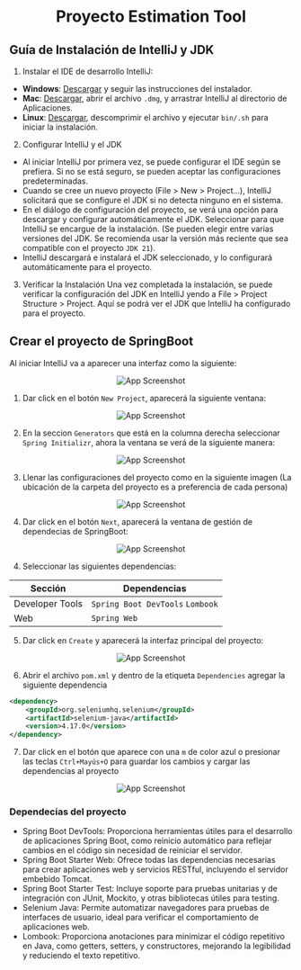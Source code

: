 <div align="center">

# Proyecto Estimation Tool
</div>

## Guía de Instalación de IntelliJ y JDK

1. Instalar el IDE de desarrollo IntelliJ:
- **Windows**: [Descargar](https://www.jetbrains.com/idea/download/?section=windows) y seguir las instrucciones del instalador.
- **Mac**: [Descargar](https://www.jetbrains.com/idea/download/?section=mac), abrir el archivo `.dmg`, y arrastrar IntelliJ al directorio de Aplicaciones.
- **Linux**: [Descargar](https://www.jetbrains.com/idea/download/?section=linux), descomprimir el archivo y ejecutar `bin/.sh` para iniciar la instalación.  

2. Configurar IntelliJ y el JDK
  - Al iniciar IntelliJ por primera vez, se puede configurar el IDE según se prefiera. Si no se está seguro, se pueden aceptar las configuraciones predeterminadas.
  - Cuando se cree un nuevo proyecto (File > New > Project...), IntelliJ solicitará que se configure el JDK si no detecta ninguno en el sistema.
  - En el diálogo de configuración del proyecto, se verá una opción para descargar y configurar automáticamente el JDK. Seleccionar para que IntelliJ se encargue de la instalación. (Se pueden elegir entre varias versiones del JDK. Se recomienda usar la versión más reciente que sea compatible con el proyecto `JDK 21`).
  - IntelliJ descargará e instalará el JDK seleccionado, y lo configurará automáticamente para el proyecto.

3. Verificar la Instalación
Una vez completada la instalación, se puede verificar la configuración del JDK en IntelliJ yendo a File > Project Structure > Project. Aquí se podrá ver el JDK que IntelliJ ha configurado para el proyecto.


## Crear el proyecto de SpringBoot
Al iniciar IntelliJ va a aparecer una interfaz como la siguiente:
<div align="center">
  
![App Screenshot](https://github.com/Cristian-Infante/Proyecto-Estimation-Tool/blob/CFIC/Interfaz%20inicial%20IntelliJ.png)
</div>

1. Dar click en el botón `New Project`, aparecerá la siguiente ventana:
<div align="center">
  
![App Screenshot](https://github.com/Cristian-Infante/Proyecto-Estimation-Tool/blob/CFIC/Interfaz%20New%20Project.png)
</div>

2. En la seccion `Generators` que está en la columna derecha seleccionar `Spring Initializr`, ahora la ventana se verá de la siguiente manera:
<div align="center">
  
![App Screenshot](https://github.com/Cristian-Infante/Proyecto-Estimation-Tool/blob/CFIC/Interfaz%20New%20Project%20Spring%20Initializr.png)
</div>

3. Llenar las configuraciones del proyecto como en la siguiente imagen (La ubicación de la carpeta del proyecto es a preferencia de cada persona)
<div align="center">
  
![App Screenshot](https://github.com/Cristian-Infante/Proyecto-Estimation-Tool/blob/CFIC/Gu%C3%ADa%20configuraci%C3%B3n%20proyecto.png)
</div>

4. Dar click en el botón `Next`, aparecerá la ventana de gestión de dependecias de SpringBoot:
<div align="center">
  
![App Screenshot](https://github.com/Cristian-Infante/Proyecto-Estimation-Tool/blob/CFIC/Dependencias%20Spring%20Boot.png)
</div>

4. Seleccionar las siguientes dependencias:
<div align="center">

| Sección | Dependencias |
| --- | --- |
| Developer Tools | `Spring Boot DevTools` `Lombook` |
| Web | `Spring Web` |
</div>

5. Dar click en `Create` y aparecerá la interfaz principal del proyecto:
<div align="center">
  
![App Screenshot](https://github.com/Cristian-Infante/Proyecto-Estimation-Tool/blob/CFIC/Proyecto.png)
</div>

6. Abrir el archivo `pom.xml` y dentro de la etiqueta `Dependencies` agregar la siguiente dependencia
```xml
<dependency>
    <groupId>org.seleniumhq.selenium</groupId>
    <artifactId>selenium-java</artifactId>
    <version>4.17.0</version>
</dependency>
```

7. Dar click en el botón que aparece con una `m` de color azul o presionar las teclas `Ctrl+Mayús+O` para guardar los cambios y cargar las dependencias al proyecto
<div align="center">
  
![App Screenshot](https://github.com/Cristian-Infante/Proyecto-Estimation-Tool/blob/CFIC/Cargar%20dependencias.png)
</div>

### Dependecias del proyecto

- Spring Boot DevTools: Proporciona herramientas útiles para el desarrollo de aplicaciones Spring Boot, como reinicio automático para reflejar cambios en el código sin necesidad de reiniciar el servidor.
- Spring Boot Starter Web: Ofrece todas las dependencias necesarias para crear aplicaciones web y servicios RESTful, incluyendo el servidor embebido Tomcat.
- Spring Boot Starter Test: Incluye soporte para pruebas unitarias y de integración con JUnit, Mockito, y otras bibliotecas útiles para testing.
- Selenium Java: Permite automatizar navegadores para pruebas de interfaces de usuario, ideal para verificar el comportamiento de aplicaciones web.
- Lombook: Proporciona anotaciones para minimizar el código repetitivo en Java, como getters, setters, y constructores, mejorando la legibilidad y reduciendo el texto repetitivo.

